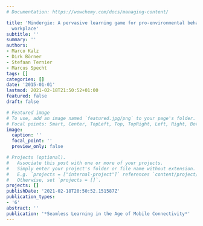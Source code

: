 ```yaml
---
# Documentation: https://wowchemy.com/docs/managing-content/

title: 'Mindergie: A pervasive learning game for pro-environmental behaviour at the
  workplace'
subtitle: ''
summary: ''
authors:
- Marco Kalz
- Dirk Börner
- Stefaan Ternier
- Marcus Specht
tags: []
categories: []
date: '2015-01-01'
lastmod: 2021-02-18T21:50:52+01:00
featured: false
draft: false

# Featured image
# To use, add an image named `featured.jpg/png` to your page's folder.
# Focal points: Smart, Center, TopLeft, Top, TopRight, Left, Right, BottomLeft, Bottom, BottomRight.
image:
  caption: ''
  focal_point: ''
  preview_only: false

# Projects (optional).
#   Associate this post with one or more of your projects.
#   Simply enter your project's folder or file name without extension.
#   E.g. `projects = ["internal-project"]` references `content/project/deep-learning/index.md`.
#   Otherwise, set `projects = []`.
projects: []
publishDate: '2021-02-18T20:50:52.151587Z'
publication_types:
- '6'
abstract: ''
publication: '*Seamless Learning in the Age of Mobile Connectivity*'
---
```

